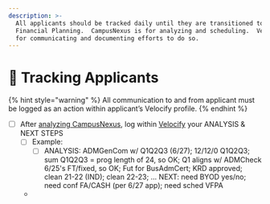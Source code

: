 ```yaml
---
description: >-
  All applicants should be tracked daily until they are transitioned to
  Financial Planning.  CampusNexus is for analyzing and scheduling.  Velocify is
  for communicating and documenting efforts to do so.
---
```


# 👣 Tracking Applicants

{% hint style="warning" %}
All communication to and from applicant must be logged as an action within applicant’s Velocify profile.
{% endhint %}

* [ ] After [analyzing CampusNexus](../../current-ec-processes/analyzing-campusnexus.md), log within [Velocify](https://lm.velocify.com/Web/Login.aspx) your ANALYSIS & NEXT STEPS
  * [ ] Example:
    * [ ] ANALYSIS: ADMGenCom w/ Q1Q2Q3 (6/27); 12/12/0 Q1Q2Q3; sum Q1Q2Q3 = prog length of 24, so OK; Q1 aligns w/ ADMCheck 6/25's FT/fixed, so OK; Fut for BusAdmCert; KRD approved; clean 21-22 (IND); clean 22-23; ... NEXT: need BYOD yes/no; need conf FA/CASH (per 6/27 app); need sched VFPA
  *
